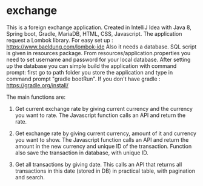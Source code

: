 # exchange
This is a foreign exchange application. Created in IntelliJ Idea with Java 8, Spring boot, Gradle, MariaDB, HTML, CSS, Javascript.
The application request a Lombok library. For easy set up : https://www.baeldung.com/lombok-ide
Also it needs a database. SQL script is given in resources package.
From resources/application.properties you need to set username and password for your local database.
After setting up the database you can simple build the application with command prompt:
first go to path folder you store the application and type in command prompt "gradle bootRun".
If you don't have gradle : https://gradle.org/install/

The main functions are:
1. Get current exchange rate by giving current currency and the currency you want to rate.
The Javascript function calls an API and return the rate.

2. Get exchange rate by giving current currency, amount of it and currency you want to show.
The Javascript function calls an API and return the amount in the new currency and unique ID of the transaction.
Function also save the transaction in database, with unique ID.

3. Get all transactions by giving date.
This calls an API that returns all transactions in this date (stored in DB) in practical table,
with pagination and search.
